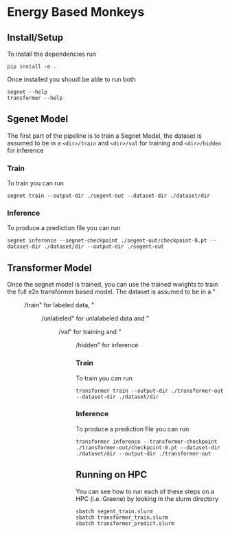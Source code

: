 # Energy Based Monkeys

## Install/Setup

To install the dependencies run
```
pip install -e .
```

Once installed you shoudl be able to run both 
```
segnet --help
transformer --help
```

## Sgenet Model
The first part of the pipeline is to train a Segnet Model, the dataset is assumed to be in a `<dir>/train` and `<dir>/val` for training and `<dir>/hidden` for inference

### Train

To train you can run

```
segnet train --output-dir ./segent-out --dataset-dir ./dataset/dir
```

### Inference

To produce a prediction file you can run

```
segnet inference --segnet-checkpoint ./segent-out/checkpoint-0.pt --dataset-dir ./dataset/dir --output-dir ./segent-out
```

## Transformer Model
Once the segnet model is trained, you can use the trained wwights to train the full e2e transformer based model.
The dataset is assumed to be in a "<dir>/train" for labeled data, "<dir>/unlabeled" for unlalabeled data and "<dir>/val" for training and "<dir>/hidden" for inference

### Train

To train you can run

```
transformer train --output-dir ./transformer-out --dataset-dir ./dataset/dir
```

### Inference

To produce a prediction file you can run

```
transformer inference --transformer-checkpoint ./transformer-out/checkpoint-0.pt --dataset-dir ./dataset/dir --output-dir ./transformer-out
```


## Running on HPC
You can see how to run each of these steps on a HPC (i.e. Greene) by looking in the slurm directory

```
sbatch segent_train.slurm
sbatch transformer_train.slurm
sbatch transformer_predict.slurm
```

